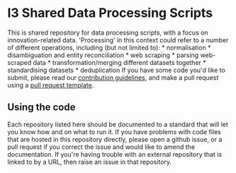 # I3 Shared Data Processing Scripts

This is shared repository for data processing scripts, with a focus on innovation-related data. 'Processing' in this context could refer to a number of different operations, including (but not limited to):
	* normalisation
	* disambiguation and entity reconciliation
	* web scraping
	* parsing web-scraped data
	* transformation/merging different datasets together
	* standardising datasets
	* deduplication 
If you have some code you'd like to submit, please read our [contribution guidelines](./contributing.md), and make a pull request using a [pull request template](./docs/pull_request_template).

## Using the code

Each repository listed here should be documented to a standard that will let you know how and on what to run it. If you have problems with code files that are hosted in this repository directly, please open a github issue, or a pull request if you correct the issue and would like to amend the documentation. If you're having trouble with an external repository that is linked to by a URL, then raise an issue in that repository.
